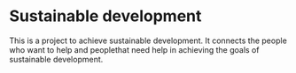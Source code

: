 # Sustainable development
This is a project to achieve sustainable development.
It connects the people who want to help and peoplethat need help in achieving the goals of sustainable development.
